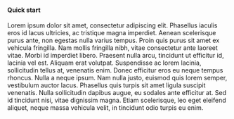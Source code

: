 
#### Quick start

Lorem ipsum dolor sit amet, consectetur adipiscing elit. Phasellus iaculis eros id lacus ultricies, ac tristique magna imperdiet. Aenean scelerisque purus ante, non egestas nulla varius tempus. Proin quis purus sit amet ex vehicula fringilla. Nam mollis fringilla nibh, vitae consectetur ante laoreet vitae. Morbi id imperdiet libero. Praesent nulla arcu, tincidunt ut efficitur id, lacinia vel est. Aliquam erat volutpat. Suspendisse ac lorem lacinia, sollicitudin tellus at, venenatis enim. Donec efficitur eros eu neque tempus rhoncus. Nulla a neque ipsum. Nam nulla justo, euismod quis lorem semper, vestibulum auctor lacus. Phasellus quis turpis sit amet ligula suscipit venenatis. Nulla sollicitudin dapibus augue, eu sodales ante efficitur at. Sed id tincidunt nisi, vitae dignissim magna. Etiam scelerisque, leo eget eleifend aliquet, neque massa vehicula velit, in tincidunt odio turpis eu enim.